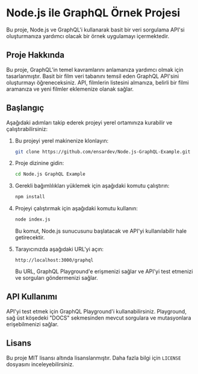 # Node.js ile GraphQL Örnek Projesi

Bu proje, Node.js ve GraphQL'i kullanarak basit bir veri sorgulama API'si oluşturmanıza yardımcı olacak bir örnek uygulamayı içermektedir.

## Proje Hakkında

Bu proje, GraphQL'in temel kavramlarını anlamanıza yardımcı olmak için tasarlanmıştır. Basit bir film veri tabanını temsil eden GraphQL API'sini oluşturmayı öğreneceksiniz. API, filmlerin listesini almanıza, belirli bir filmi aramanıza ve yeni filmler eklemenize olanak sağlar.

## Başlangıç

Aşağıdaki adımları takip ederek projeyi yerel ortamınıza kurabilir ve çalıştırabilirsiniz:

1. Bu projeyi yerel makinenize klonlayın:

   ```bash
   git clone https://github.com/ensardev/Node.js-GraphQL-Example.git
   ```

2. Proje dizinine gidin:
	```bash
	cd Node.js GraphQL Example
	```
3. Gerekli bağımlılıkları yüklemek için aşağıdaki komutu çalıştırın:
	```bash
	npm install
	```
4. Projeyi çalıştırmak için aşağıdaki komutu kullanın:
	```bash
	node index.js
	```
	 Bu komut, Node.js sunucusunu başlatacak ve API'yi kullanılabilir hale getirecektir.
    
5.  Tarayıcınızda aşağıdaki URL'yi açın:
	```
	http://localhost:3000/graphql
	```
	Bu URL, GraphQL Playground'e erişmenizi sağlar ve API'yi test etmenizi ve sorguları göndermenizi sağlar.
	
## API Kullanımı

API'yi test etmek için GraphQL Playground'i kullanabilirsiniz. Playground, sağ üst köşedeki "DOCS" sekmesinden mevcut sorgulara ve mutasyonlara erişebilmenizi sağlar.

## Lisans

Bu proje MIT lisansı altında lisanslanmıştır. Daha fazla bilgi için `LICENSE` dosyasını inceleyebilirsiniz.
